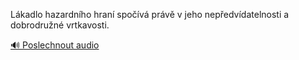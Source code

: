 
Lákadlo hazardního hraní spočívá právě v jeho nepředvídatelnosti a dobrodružné vrtkavosti.

[🔊 Poslechnout audio](/data/7-paragraphs/audio/chapter_29/para_015-Lkadlo-hazardnho-hran-spov-prv-v-jeho-nep.mp3)

